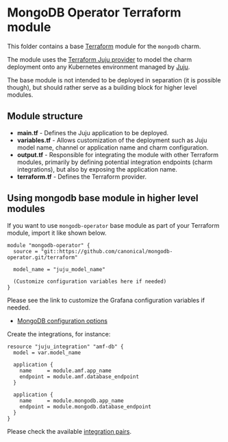# MongoDB Operator Terraform module

This folder contains a base [Terraform][Terraform] module for the `mongodb` charm.

The module uses the [Terraform Juju provider][Terraform Juju provider] to model the charm deployment onto any Kubernetes environment managed by [Juju][Juju].

The base module is not intended to be deployed in separation (it is possible though), but should rather serve as a building block for higher level modules.

## Module structure

- **main.tf** - Defines the Juju application to be deployed.
- **variables.tf** - Allows customization of the deployment such as Juju model name, channel or application name and charm configuration.
- **output.tf** - Responsible for integrating the module with other Terraform modules, primarily by defining potential integration endpoints (charm integrations), but also by exposing the application name.
- **terraform.tf** - Defines the Terraform provider.

## Using mongodb base module in higher level modules

If you want to use `mongodb-operator` base module as part of your Terraform module, import it like shown below.

```text
module "mongodb-operator" {
  source = "git::https://github.com/canonical/mongodb-operator.git/terraform"
  
  model_name = "juju_model_name"
  
  (Customize configuration variables here if needed)
}
```

Please see the link to customize the Grafana configuration variables if needed.

- [MongoDB configuration options][MongoDB configuration options]

Create the integrations, for instance:

```text
resource "juju_integration" "amf-db" {
  model = var.model_name

  application {
    name     = module.amf.app_name
    endpoint = module.amf.database_endpoint
  }

  application {
    name     = module.mongodb.app_name
    endpoint = module.mongodb.database_endpoint
  }
}
```

Please check the available [integration pairs][integration pairs].

[Terraform]: https://www.terraform.io/
[Juju]: https://juju.is
[Terraform Juju provider]: https://registry.terraform.io/providers/juju/juju/latest
[MongoDB configuration options]: https://charmhub.io/mongodb/configure?channel=6/edge
[integration pairs]: https://charmhub.io/mongodb/integrations?channel=6/edge
